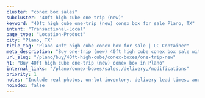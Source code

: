 ```yaml
---
cluster: "conex box sales"
subcluster: "40ft high cube one-trip (new)"
keyword: "40ft high cube one-trip (new) conex box for sale Plano, TX"
intent: "Transactional-Local"
page_type: "Location-Product"
city: "Plano, TX"
title_tag: "Plano 40ft high cube conex box for sale | LC Container"
meta_description: "Buy one-trip (new) 40ft high cube conex box sale with local delivery in Plano, TX. LC Container — local Since 2003. Request a fast quote today."
url_slug: "/plano/buy/40ft-high-cube/conex-boxes/one-trip-new"
h1: "Buy 40ft high cube one-trip (new) conex box in Plano"
internal_links: "/plano/conex-boxes/sales,/delivery,/modifications"
priority: 1
notes: "Include real photos, on-lot inventory, delivery lead times, and financing info."
noindex: false
---
```


<!-- TODO: Add unique city/inventory copy, images, and internal links here. -->
